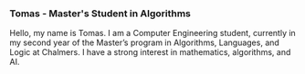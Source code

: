 ### Tomas - Master's Student in Algorithms
Hello, my name is Tomas. I am a Computer Engineering student, currently in my second year of the Master’s program in Algorithms, Languages, and Logic at Chalmers. I have a strong interest in mathematics, algorithms, and AI.

<!--
**tomasal5817/tomasal5817** is a ✨ _special_ ✨ repository because its `README.md` (this file) appears on your GitHub profile.

Here are some ideas to get you started:

- 🔭 I’m currently working on ...
- 🌱 I’m currently learning ...
- 👯 I’m looking to collaborate on ...
- 🤔 I’m looking for help with ...
- 💬 Ask me about ...
- 📫 How to reach me: ...
- 😄 Pronouns: ...
- ⚡ Fun fact: ...
-->

